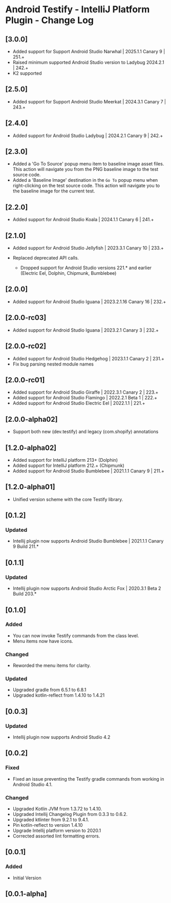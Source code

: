 <!-- Keep a Changelog guide -> https://keepachangelog.com -->

# Android Testify - IntelliJ Platform Plugin - Change Log

## [3.0.0]

- Added support for Support Android Studio Narwhal | 2025.1.1 Canary 9 | 251.+
- Raised minimum supported Android Studio version to Ladybug 2024.2.1 | 242.+
- K2 supported

## [2.5.0]

- Added support for Support Android Studio Meerkat | 2024.3.1 Canary 7 | 243.+

## [2.4.0]

- Added support for Android Studio Ladybug | 2024.2.1 Canary 9 | 242.+

## [2.3.0]

- Added a 'Go To Source' popup menu item to baseline image asset files. This action will navigate you from the PNG baseline image to the test source code.
- Added a 'Baseline Image' destination in the `Go To` popup menu when right-clicking on the test source code. This action will navigate you to the baseline image for the current test.

## [2.2.0]

- Added support for Android Studio Koala | 2024.1.1 Canary 6 | 241.+

## [2.1.0]

- Added support for Android Studio Jellyfish | 2023.3.1 Canary 10 | 233.+
- Replaced deprecated API calls.

    - Dropped support for Android Studio versions 221.* and earlier (Electric Eel, Dolphin, Chipmunk, Bumblebee)

## [2.0.0]

- Added support for Android Studio Iguana | 2023.2.1.16 Canary 16 | 232.+

## [2.0.0-rc03]

- Added support for Android Studio Iguana | 2023.2.1 Canary 3 | 232.+

## [2.0.0-rc02]

- Added support for Android Studio Hedgehog | 2023.1.1 Canary 2 | 231.+
- Fix bug parsing nested module names


## [2.0.0-rc01]

- Added support for Android Studio Giraffe | 2022.3.1 Canary 2 | 223.+
- Added support for Android Studio Flamingo | 2022.2.1 Beta 1 | 222.+
- Added support for Android Studio Electric Eel | 2022.1.1 | 221.+

## [2.0.0-alpha02]

- Support both new (dev.testify) and legacy (com.shopify) annotations

## [1.2.0-alpha02]

- Added support for IntelliJ platform 213+ (Dolphin)
- Added support for IntelliJ platform 212.+ (Chipmunk)
- Added support for Android Studio Bumblebee | 2021.1.1 Canary 9 | 211.+

## [1.2.0-alpha01]

- Unified version scheme with the core Testify library.

## [0.1.2]

### Updated

- Intellij plugin now supports Android Studio Bumblebee | 2021.1.1 Canary 9
  Build 211.*

## [0.1.1]

### Updated

- Intellij plugin now supports Android Studio Arctic Fox | 2020.3.1 Beta 2
  Build 203.*

## [0.1.0]

### Added

- You can now invoke Testify commands from the class level.
- Menu items now have icons.

### Changed

- Reworded the menu items for clarity.

### Updated

- Upgraded gradle from 6.5.1 to 6.8.1
- Upgraded kotlin-reflect from 1.4.10 to 1.4.21

## [0.0.3]

### Updated

- Intellij plugin now supports Android Studio 4.2

## [0.0.2]

### Fixed

- Fixed an issue preventing the Testify gradle commands from working in Android Studio 4.1.

### Changed

- Upgraded Kotlin JVM from 1.3.72 to 1.4.10.
- Upgraded Intellij Changelog Plugin from 0.3.3 to 0.6.2.
- Upgraded ktlinter from 9.2.1 to 9.4.1.
- Pin kotlin-reflect to version 1.4.10
- Upgrade Intellij platform version to 2020.1
- Corrected assorted lint formatting errors.

## [0.0.1]

### Added

- Initial Version

## [0.0.1-alpha]

